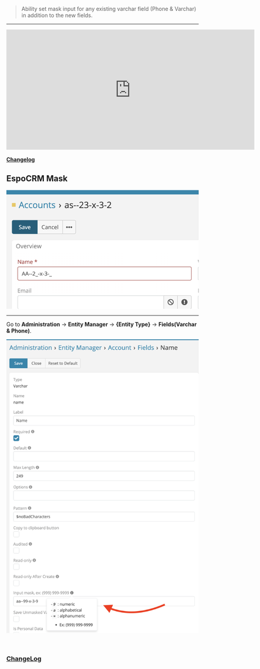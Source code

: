 > Ability set mask input for any existing varchar field (Phone & Varchar) in addition to the new fields.

---

<iframe width="650" height="315" src="https://www.youtube.com/embed/q1HM6IPTw_w" frameborder="0" allow="accelerometer; autoplay; clipboard-write; encrypted-media; gyroscope; picture-in-picture" allowfullscreen></iframe>


<br>

**<font color=gray> [Changelog](changelog.md) </font>**

## EspoCRM Mask

![mask field](../../_static/images/extensions/mask-field/mask-field.png)



---

Go to **Administration** -> **Entity Manager** -> **{Entity Type}** -> **Fields(Varchar & Phone)**.

![mask field op](../../_static/images/extensions/mask-field/mask-field-op.png)


<br>

### <font color=gray> [ChangeLog](changelog.md) </font>






